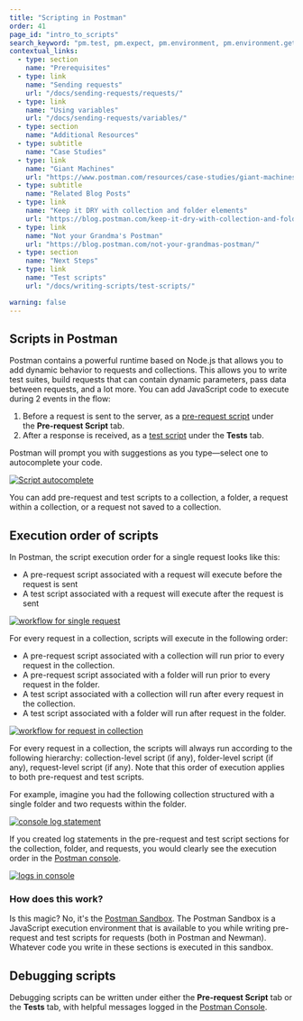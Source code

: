 ```yaml
---
title: "Scripting in Postman"
order: 41
page_id: "intro_to_scripts"
search_keyword: "pm.test, pm.expect, pm.environment, pm.environment.get, environment.get, pm.response"
contextual_links:
  - type: section
    name: "Prerequisites"
  - type: link
    name: "Sending requests"
    url: "/docs/sending-requests/requests/"
  - type: link
    name: "Using variables"
    url: "/docs/sending-requests/variables/"
  - type: section
    name: "Additional Resources"
  - type: subtitle
    name: "Case Studies"
  - type: link
    name: "Giant Machines"
    url: "https://www.postman.com/resources/case-studies/giant-machines/"
  - type: subtitle
    name: "Related Blog Posts"
  - type: link
    name: "Keep it DRY with collection and folder elements"
    url: "https://blog.postman.com/keep-it-dry-with-collection-and-folder-elements/"
  - type: link
    name: "Not your Grandma's Postman"
    url: "https://blog.postman.com/not-your-grandmas-postman/"
  - type: section
    name: "Next Steps"
  - type: link
    name: "Test scripts"
    url: "/docs/writing-scripts/test-scripts/"

warning: false
---
```


## Scripts in Postman

Postman contains a powerful runtime based on Node.js that allows you to add dynamic behavior to requests and collections. This allows you to write test suites, build requests that can contain dynamic parameters, pass data between requests, and a lot more. You can add JavaScript code to execute during 2 events in the flow:

  1. Before a request is sent to the server, as a [pre-request script](/docs/writing-scripts/pre-request-scripts/) under the **Pre-request Script** tab.
  1. After a response is received, as a [test script](/docs/writing-scripts/test-scripts/) under the **Tests** tab.

Postman will prompt you with suggestions as you type—select one to autocomplete your code.

[![Script autocomplete](https://assets.postman.com/postman-docs/11-autocomplete.gif)](https://assets.postman.com/postman-docs/11-autocomplete.gif)

You can add pre-request and test scripts to a collection, a folder, a request within a collection, or a request not saved to a collection.

## Execution order of scripts

In Postman, the script execution order for a single request looks like this:

* A pre-request script associated with a request will execute before the request is sent
* A test script associated with a request will execute after the request is sent

[![workflow for single request](https://assets.postman.com/postman-docs/req-resp.png)](https://assets.postman.com/postman-docs/req-resp.png)

For every request in a collection, scripts will execute in the following order:

* A pre-request script associated with a collection will run prior to every request in the collection.
* A pre-request script associated with a folder will run prior to every request in the folder.
* A test script associated with a collection will run after every request in the collection.
* A test script associated with a folder will run after request in the folder.

[![workflow for request in collection](https://assets.postman.com/postman-docs/execOrder.png)](https://assets.postman.com/postman-docs/execOrder.png)

For every request in a collection, the scripts will always run according to the following hierarchy: collection-level script (if any), folder-level script (if any), request-level script (if any). Note that this order of execution applies to both pre-request and test scripts.

For example, imagine you had the following collection structured with a single folder and two requests within the folder.

[![console log statement](https://assets.postman.com/postman-docs/Test_script2.png)](https://assets.postman.com/postman-docs/WS-console-log-statement.png)

If you created log statements in the pre-request and test script sections for the collection, folder, and requests, you would clearly see the execution order in the [Postman console](/docs/sending-requests/troubleshooting-api-requests/).

[![logs in console](https://assets.postman.com/postman-docs/logs-in-console.png)](https://assets.postman.com/postman-docs/logs-in-console.png)

### How does this work?

Is this magic? No, it's the [Postman Sandbox](/docs/writing-scripts/script-references/postman-sandbox-api-reference/). The Postman Sandbox is a JavaScript execution environment that is available to you while writing pre-request and test scripts for requests (both in Postman and Newman). Whatever code you write in these sections is executed in this sandbox.  

## Debugging scripts

Debugging scripts can be written under either the **Pre-request Script** tab or the **Tests** tab, with helpful messages logged in the [Postman Console](/docs/sending-requests/troubleshooting-api-requests/).
